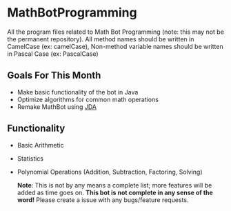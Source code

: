 # MathBotProgramming

All the program files related to Math Bot Programming (note: this may not be the permanent repository).
All method names should be written in CamelCase (ex: camelCase), Non-method variable names should be written in Pascal Case (ex: PascalCase)

## Goals For This Month

-   Make basic functionality of the bot in Java
-   Optimize algorithms for common math operations
-   Remake MathBot using [JDA](https://github.com/DV8FromTheWorld/JDA)

## Functionality

-   Basic Arithmetic
-   Statistics
-   Polynomial Operations (Addition, Subtraction, Factoring, Solving)

    **Note**: This is not by any means a complete list; more features will be added as time goes on.
    **This bot is not complete in any sense of the word!** Please create a issue with any bugs/feature requests. 


